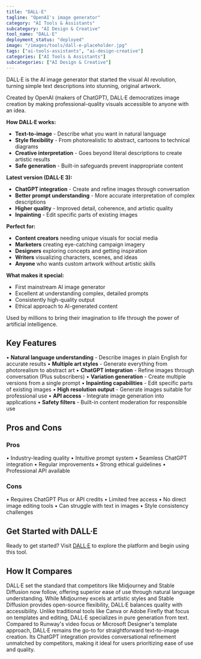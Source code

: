 ```yaml
---
title: "DALL·E"
tagline: "OpenAI's image generator"
category: "AI Tools & Assistants"
subcategory: "AI Design & Creative"
tool_name: "DALL·E"
deployment_status: "deployed"
image: "/images/tools/dall-e-placeholder.jpg"
tags: ["ai-tools-assistants", "ai-design-creative"]
categories: ["AI Tools & Assistants"]
subcategories: ["AI Design & Creative"]
---
```

DALL·E is the AI image generator that started the visual AI revolution, turning simple text descriptions into stunning, original artwork.

Created by OpenAI (makers of ChatGPT), DALL·E democratizes image creation by making professional-quality visuals accessible to anyone with an idea.

**How DALL·E works:**
- **Text-to-image** - Describe what you want in natural language
- **Style flexibility** - From photorealistic to abstract, cartoons to technical diagrams
- **Creative interpretation** - Goes beyond literal descriptions to create artistic results
- **Safe generation** - Built-in safeguards prevent inappropriate content

**Latest version (DALL·E 3):**
- **ChatGPT integration** - Create and refine images through conversation
- **Better prompt understanding** - More accurate interpretation of complex descriptions
- **Higher quality** - Improved detail, coherence, and artistic quality
- **Inpainting** - Edit specific parts of existing images

**Perfect for:**
- **Content creators** needing unique visuals for social media
- **Marketers** creating eye-catching campaign imagery
- **Designers** exploring concepts and getting inspiration
- **Writers** visualizing characters, scenes, and ideas
- **Anyone** who wants custom artwork without artistic skills

**What makes it special:**
- First mainstream AI image generator
- Excellent at understanding complex, detailed prompts
- Consistently high-quality output
- Ethical approach to AI-generated content

Used by millions to bring their imagination to life through the power of artificial intelligence.

## Key Features

• **Natural language understanding** - Describe images in plain English for accurate results
• **Multiple art styles** - Generate everything from photorealism to abstract art
• **ChatGPT integration** - Refine images through conversation (Plus subscribers)
• **Variation generation** - Create multiple versions from a single prompt
• **Inpainting capabilities** - Edit specific parts of existing images
• **High resolution output** - Generate images suitable for professional use
• **API access** - Integrate image generation into applications
• **Safety filters** - Built-in content moderation for responsible use

## Pros and Cons

### Pros
• Industry-leading quality
• Intuitive prompt system
• Seamless ChatGPT integration
• Regular improvements
• Strong ethical guidelines
• Professional API available

### Cons
• Requires ChatGPT Plus or API credits
• Limited free access
• No direct image editing tools
• Can struggle with text in images
• Style consistency challenges

## Get Started with DALL·E

Ready to get started? Visit [DALL·E](https://openai.com/dall-e) to explore the platform and begin using this tool.

## How It Compares

DALL·E set the standard that competitors like Midjourney and Stable Diffusion now follow, offering superior ease of use through natural language understanding. While Midjourney excels at artistic styles and Stable Diffusion provides open-source flexibility, DALL·E balances quality with accessibility. Unlike traditional tools like Canva or Adobe Firefly that focus on templates and editing, DALL·E specializes in pure generation from text. Compared to Runway's video focus or Microsoft Designer's template approach, DALL·E remains the go-to for straightforward text-to-image creation. Its ChatGPT integration provides conversational refinement unmatched by competitors, making it ideal for users prioritizing ease of use and quality.